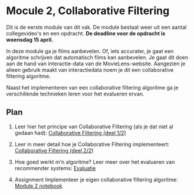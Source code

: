 # Mocule 2, Collaborative Filtering

Dit is de eerste module van dit vak. De module bestaat weer uit een aantal collegevideo's en een opdracht. **De deadline voor de opdracht is woensdag 15 april.**

In deze module ga je films aanbevelen. Of, iets accurater, je gaat een algoritme schrijven dat automatisch films kan aanbevelen. Je gaat dit doen aan de hand van interactie-data van de MovieLens-website. Aangezien je alleen gebruik maakt van interactiedata noem je dit een collaborative filtering algoritme.

Naast het implementeren van een collaborative filtering algoritme ga je verschillende technieken leren voor het evalueren ervan.

## Plan

1. Leer hier het principe van Collaborative Filtering (als je dat niet al gedaan had): [Collaborative Filtering (deel 1/2)](/lectures/collaborative-filtering-1)

2. Leer in meer detail hoe je Collaborative Filtering implementeert: [Collaborative Filtering (deel 2/2)](/lectures/collaborative-filtering-2)

3. Hoe goed werkt m'n algoritme? Leer meer over het evalueren van recommender systems: [Evaluatie](/lectures/evaluatie)

3. <span class="badge badge-primary">Assignment</span> Implementeer je eigen collaborative filtering algoritme: [Module 2 notebook](/collaborative-filtering/assignment)

